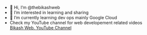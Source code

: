 - 👋 Hi, I’m @thebikashweb
- 👀 I’m interested in learning and sharing
- 🌱 I’m currently learning dev ops mainly Google Cloud
- Check my YouTube channel for web developement related videos [Bikash Web. YouTube Channel](https://www.youtube.com/channel/UCKtcuEBjG-8T1HDrpuAprww)


